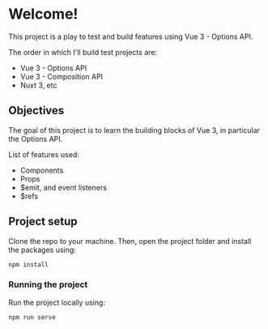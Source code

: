 # Welcome!

This project is a play to test and build features using Vue 3 - Options API.

The order in which I'll build test projects are:
- Vue 3 - Options API
- Vue 3 - Composition API
- Nuxt 3, etc

## Objectives

The goal of this project is to learn the building blocks of Vue 3, in particular the Options API.

List of features used:
- Components
- Props
- $emit, and event listeners
- $refs


## Project setup

Clone the repo to your machine. Then, open the project folder and install the packages using:

```
npm install
```

### Running the project
Run the project locally using:
```
npm run serve
```


